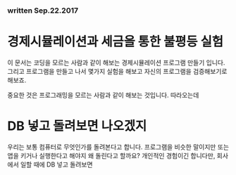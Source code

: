 ### written Sep.22.2017
# 경제시뮬레이션과 세금을 통한 불평등 실험

이 문서는 코딩을 모르는 사람과 같이 해보는 경제시뮬레이션 프로그램 만들기 입니다. 그리고 프로그램을 만들고 나서 몇가지 실험을 해보고 자신의 프로그램을 검증해보기로 해보죠.

중요한 것은 프로그래밍을 모르는 사람과 같이 해보는 것입니다. 따라오는데

# DB 넣고 돌려보면 나오겠지

우리는 보통 컴퓨터로 무엇인가를 돌려본다고 합니다. 프로그램을 비슷한 말이지만 또는 앱을 키거나 실행한다고 해야지 왜 돌린다고 할까요? 개인적인 경험이긴 합니다만, 회사에서 일할 때에 DB 넣고 돌려보면

